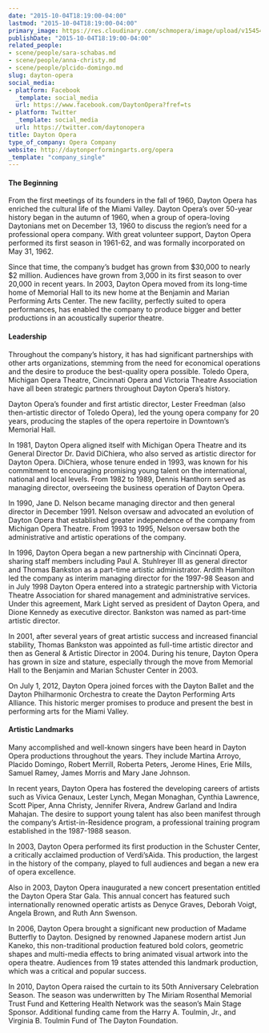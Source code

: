 ```yaml
---
date: "2015-10-04T18:19:00-04:00"
lastmod: "2015-10-04T18:19:00-04:00"
primary_image: https://res.cloudinary.com/schmopera/image/upload/v1545409169/media/webhook-uploads/1443996897898/DaytonOpera.jpg.jpg
publishDate: "2015-10-04T18:19:00-04:00"
related_people:
- scene/people/sara-schabas.md
- scene/people/anna-christy.md
- scene/people/plcido-domingo.md
slug: dayton-opera
social_media:
- platform: Facebook
  _template: social_media
  url: https://www.facebook.com/DaytonOpera?fref=ts
- platform: Twitter
  _template: social_media
  url: https://twitter.com/daytonopera
title: Dayton Opera
type_of_company: Opera Company
website: http://daytonperformingarts.org/opera
_template: "company_single"
---
```


#### The Beginning

From the first meetings of its founders in the fall of 1960, Dayton Opera has enriched the cultural life of the Miami Valley. Dayton Opera’s over 50-year history began in the autumn of 1960, when a group of opera-loving Daytonians met on December 13, 1960 to discuss the region’s need for a professional opera company. With great volunteer support, Dayton Opera performed its first season in 1961-62, and was formally incorporated on May 31, 1962.

Since that time, the company’s budget has grown from $30,000 to nearly $2 million. Audiences have grown from 3,000 in its first season to over 20,000 in recent years. In 2003, Dayton Opera moved from its long-time home of Memorial Hall to its new home at the Benjamin and Marian Performing Arts Center. The new facility, perfectly suited to opera performances, has enabled the company to produce bigger and better productions in an acoustically superior theatre.

#### Leadership

Throughout the company’s history, it has had significant partnerships with other arts organizations, stemming from the need for economical operations and the desire to produce the best-quality opera possible. Toledo Opera, Michigan Opera Theatre, Cincinnati Opera and Victoria Theatre Association have all been strategic partners throughout Dayton Opera’s history.

Dayton Opera’s founder and first artistic director, Lester Freedman (also then-artistic director of Toledo Opera), led the young opera company for 20 years, producing the staples of the opera repertoire in Downtown’s Memorial Hall.

In 1981, Dayton Opera aligned itself with Michigan Opera Theatre and its General Director Dr. David DiChiera, who also served as artistic director for Dayton Opera. DiChiera, whose tenure ended in 1993, was known for his commitment to encouraging promising young talent on the international, national and local levels. From 1982 to 1989, Dennis Hanthorn served as managing director, overseeing the business operation of Dayton Opera.

In 1990, Jane D. Nelson became managing director and then general director in December 1991. Nelson oversaw and advocated an evolution of Dayton Opera that established greater independence of the company from Michigan Opera Theatre. From 1993 to 1995, Nelson oversaw both the administrative and artistic operations of the company.

In 1996, Dayton Opera began a new partnership with Cincinnati Opera, sharing staff members including Paul A. Stuhlreyer III as general director and Thomas Bankston as a part-time artistic administrator. Ardith Hamilton led the company as interim managing director for the 1997-98 Season and in July 1998 Dayton Opera entered into a strategic partnership with Victoria Theatre Association for shared management and administrative services. Under this agreement, Mark Light served as president of Dayton Opera, and Dione Kennedy as executive director. Bankston was named as part-time artistic director.

In 2001, after several years of great artistic success and increased financial stability, Thomas Bankston was appointed as full-time artistic director and then as General & Artistic Director in 2004. During his tenure, Dayton Opera has grown in size and stature, especially through the move from Memorial Hall to the Benjamin and Marian Schuster Center in 2003.

On July 1, 2012, Dayton Opera joined forces with the Dayton Ballet and the Dayton Philharmonic Orchestra to create the Dayton Performing Arts Alliance. This historic merger promises to produce and present the best in performing arts for the Miami Valley.

#### Artistic Landmarks

Many accomplished and well-known singers have been heard in Dayton Opera productions throughout the years. They include Martina Arroyo, Placido Domingo, Robert Merrill, Roberta Peters, Jerome Hines, Erie Mills, Samuel Ramey, James Morris and Mary Jane Johnson.

In recent years, Dayton Opera has fostered the developing careers of artists such as Vivica Genaux, Lester Lynch, Megan Monaghan, Cynthia Lawrence, Scott Piper, Anna Christy, Jennifer Rivera, Andrew Garland and Indira Mahajan. The desire to support young talent has also been manifest through the company’s Artist-in-Residence program, a professional training program established in the 1987-1988 season.

In 2003, Dayton Opera performed its first production in the Schuster Center, a critically acclaimed production of Verdi’sAida. This production, the largest in the history of the company, played to full audiences and began a new era of opera excellence.

Also in 2003, Dayton Opera inaugurated a new concert presentation entitled the Dayton Opera Star Gala. This annual concert has featured such internationally renowned operatic artists as Denyce Graves, Deborah Voigt, Angela Brown, and Ruth Ann Swenson.

In 2006, Dayton Opera brought a significant new production of Madame Butterfly to Dayton. Designed by renowned Japanese modern artist Jun Kaneko, this non-traditional production featured bold colors, geometric shapes and multi-media effects to bring animated visual artwork into the opera theatre. Audiences from 19 states attended this landmark production, which was a critical and popular success.

In  2010, Dayton Opera raised the curtain to its 50th Anniversary Celebration Season.  The season was underwritten by The Miriam Rosenthal Memorial Trust Fund and Kettering Health Network was the season’s Main Stage Sponsor. Additional funding came from the Harry A. Toulmin, Jr., and Virginia B. Toulmin Fund of The Dayton Foundation.
